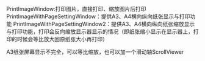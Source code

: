 ﻿PrintImageWindow:打印图片，直接打印、缩放图片后打印
PrintImageWithPageSettingWindow：提供A3、A4横向纵向纸张显示与打印功能
PrintImageWithPageSettingWindow2：提供A3、A4横向纵向纸张缩放显示与打印功能，打印会反向缩放显示器显示的情况（即纸张缩小显示在显示器上，打印的时候会等比放大回原纸张大小再打印）

A3纸张屏幕显示不完全，可以等比缩放，也可以加一个滑动轴ScrollViewer